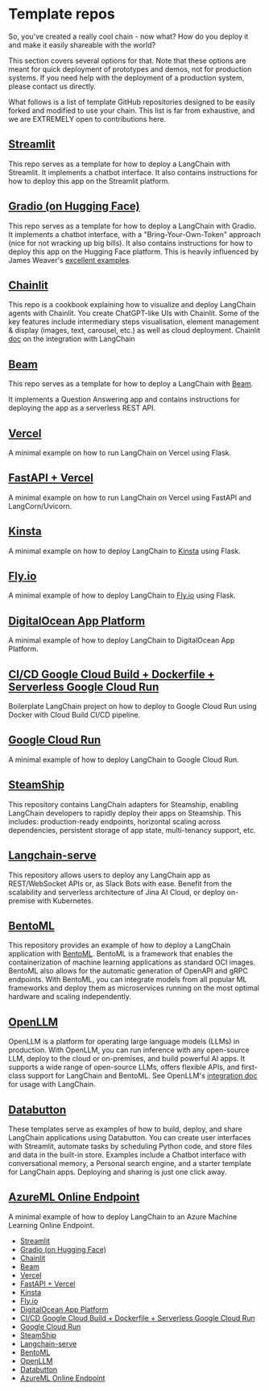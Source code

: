 # Template repos

So, you've created a really cool chain - now what? How do you deploy it and make it easily shareable with the world?

This section covers several options for that. Note that these options are meant for quick deployment of prototypes and demos, not for production systems. If you need help with the deployment of a production system, please contact us directly.

What follows is a list of template GitHub repositories designed to be easily forked and modified to use your chain. This list is far from exhaustive, and we are EXTREMELY open to contributions here.

## [Streamlit](https://github.com/hwchase17/langchain-streamlit-template)[​](#streamlit "Direct link to streamlit")

This repo serves as a template for how to deploy a LangChain with Streamlit.
It implements a chatbot interface.
It also contains instructions for how to deploy this app on the Streamlit platform.

## [Gradio (on Hugging Face)](https://github.com/hwchase17/langchain-gradio-template)[​](#gradio-on-hugging-face "Direct link to gradio-on-hugging-face")

This repo serves as a template for how to deploy a LangChain with Gradio.
It implements a chatbot interface, with a "Bring-Your-Own-Token" approach (nice for not wracking up big bills).
It also contains instructions for how to deploy this app on the Hugging Face platform.
This is heavily influenced by James Weaver's [excellent examples](https://huggingface.co/JavaFXpert).

## [Chainlit](https://github.com/Chainlit/cookbook)[​](#chainlit "Direct link to chainlit")

This repo is a cookbook explaining how to visualize and deploy LangChain agents with Chainlit.
You create ChatGPT-like UIs with Chainlit. Some of the key features include intermediary steps visualisation, element management & display (images, text, carousel, etc.) as well as cloud deployment.
Chainlit [doc](https://docs.chainlit.io/langchain) on the integration with LangChain

## [Beam](https://github.com/slai-labs/get-beam/tree/main/examples/langchain-question-answering)[​](#beam "Direct link to beam")

This repo serves as a template for how to deploy a LangChain with [Beam](https://beam.cloud).

It implements a Question Answering app and contains instructions for deploying the app as a serverless REST API.

## [Vercel](https://github.com/homanp/vercel-langchain)[​](#vercel "Direct link to vercel")

A minimal example on how to run LangChain on Vercel using Flask.

## [FastAPI + Vercel](https://github.com/msoedov/langcorn)[​](#fastapi--vercel "Direct link to fastapi--vercel")

A minimal example on how to run LangChain on Vercel using FastAPI and LangCorn/Uvicorn.

## [Kinsta](https://github.com/kinsta/hello-world-langchain)[​](#kinsta "Direct link to kinsta")

A minimal example on how to deploy LangChain to [Kinsta](https://kinsta.com) using Flask.

## [Fly.io](https://github.com/fly-apps/hello-fly-langchain)[​](#flyio "Direct link to flyio")

A minimal example of how to deploy LangChain to [Fly.io](https://fly.io/) using Flask.

## [DigitalOcean App Platform](https://github.com/homanp/digitalocean-langchain)[​](#digitalocean-app-platform "Direct link to digitalocean-app-platform")

A minimal example of how to deploy LangChain to DigitalOcean App Platform.

## [CI/CD Google Cloud Build + Dockerfile + Serverless Google Cloud Run](https://github.com/g-emarco/github-assistant)[​](#cicd-google-cloud-build--dockerfile--serverless-google-cloud-run "Direct link to cicd-google-cloud-build--dockerfile--serverless-google-cloud-run")

Boilerplate LangChain project on how to deploy to Google Cloud Run using Docker with Cloud Build CI/CD pipeline.

## [Google Cloud Run](https://github.com/homanp/gcp-langchain)[​](#google-cloud-run "Direct link to google-cloud-run")

A minimal example of how to deploy LangChain to Google Cloud Run.

## [SteamShip](https://github.com/steamship-core/steamship-langchain/)[​](#steamship "Direct link to steamship")

This repository contains LangChain adapters for Steamship, enabling LangChain developers to rapidly deploy their apps on Steamship. This includes: production-ready endpoints, horizontal scaling across dependencies, persistent storage of app state, multi-tenancy support, etc.

## [Langchain-serve](https://github.com/jina-ai/langchain-serve)[​](#langchain-serve "Direct link to langchain-serve")

This repository allows users to deploy any LangChain app as REST/WebSocket APIs or, as Slack Bots with ease. Benefit from the scalability and serverless architecture of Jina AI Cloud, or deploy on-premise with Kubernetes.

## [BentoML](https://github.com/ssheng/BentoChain)[​](#bentoml "Direct link to bentoml")

This repository provides an example of how to deploy a LangChain application with [BentoML](https://github.com/bentoml/BentoML). BentoML is a framework that enables the containerization of machine learning applications as standard OCI images. BentoML also allows for the automatic generation of OpenAPI and gRPC endpoints. With BentoML, you can integrate models from all popular ML frameworks and deploy them as microservices running on the most optimal hardware and scaling independently.

## [OpenLLM](https://github.com/bentoml/OpenLLM)[​](#openllm "Direct link to openllm")

OpenLLM is a platform for operating large language models (LLMs) in production. With OpenLLM, you can run inference with any open-source LLM, deploy to the cloud or on-premises, and build powerful AI apps. It supports a wide range of open-source LLMs, offers flexible APIs, and first-class support for LangChain and BentoML.
See OpenLLM's [integration doc](https://github.com/bentoml/OpenLLM#%EF%B8%8F-integrations) for usage with LangChain.

## [Databutton](https://databutton.com/home?new-data-app=true)[​](#databutton "Direct link to databutton")

These templates serve as examples of how to build, deploy, and share LangChain applications using Databutton. You can create user interfaces with Streamlit, automate tasks by scheduling Python code, and store files and data in the built-in store. Examples include a Chatbot interface with conversational memory, a Personal search engine, and a starter template for LangChain apps. Deploying and sharing is just one click away.

## [AzureML Online Endpoint](https://github.com/Azure/azureml-examples/blob/main/sdk/python/endpoints/online/llm/langchain/1_langchain_basic_deploy.ipynb)[​](#azureml-online-endpoint "Direct link to azureml-online-endpoint")

A minimal example of how to deploy LangChain to an Azure Machine Learning Online Endpoint.

- [Streamlit](#streamlit)
- [Gradio (on Hugging Face)](#gradio-on-hugging-face)
- [Chainlit](#chainlit)
- [Beam](#beam)
- [Vercel](#vercel)
- [FastAPI + Vercel](#fastapi--vercel)
- [Kinsta](#kinsta)
- [Fly.io](#flyio)
- [DigitalOcean App Platform](#digitalocean-app-platform)
- [CI/CD Google Cloud Build + Dockerfile + Serverless Google Cloud Run](#cicd-google-cloud-build--dockerfile--serverless-google-cloud-run)
- [Google Cloud Run](#google-cloud-run)
- [SteamShip](#steamship)
- [Langchain-serve](#langchain-serve)
- [BentoML](#bentoml)
- [OpenLLM](#openllm)
- [Databutton](#databutton)
- [AzureML Online Endpoint](#azureml-online-endpoint)
